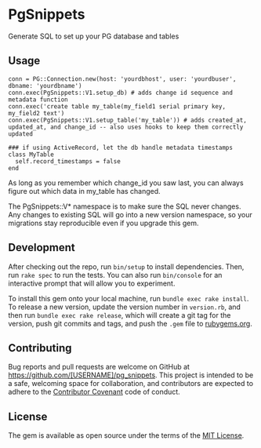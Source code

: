 # PgSnippets

Generate SQL to set up your PG database and tables

## Usage

```
conn = PG::Connection.new(host: 'yourdbhost', user: 'yourdbuser', dbname: 'yourdbname')
conn.exec(PgSnippets::V1.setup_db) # adds change id sequence and metadata function
conn.exec('create table my_table(my_field1 serial primary key, my_field2 text')
conn.exec(PgSnippets::V1.setup_table('my_table')) # adds created_at, updated_at, and change_id -- also uses hooks to keep them correctly updated

### if using ActiveRecord, let the db handle metadata timestamps
class MyTable
  self.record_timestamps = false
end
```

As long as you remember which change_id you saw last, you can always figure out which data in my_table has changed.

The PgSnippets::V* namespace is to make sure the SQL never changes. Any changes to existing SQL will go into a new version namespace, so your migrations stay reproducible even if you upgrade this gem.

## Development

After checking out the repo, run `bin/setup` to install dependencies. Then, run `rake spec` to run the tests. You can also run `bin/console` for an interactive prompt that will allow you to experiment.

To install this gem onto your local machine, run `bundle exec rake install`. To release a new version, update the version number in `version.rb`, and then run `bundle exec rake release`, which will create a git tag for the version, push git commits and tags, and push the `.gem` file to [rubygems.org](https://rubygems.org).

## Contributing

Bug reports and pull requests are welcome on GitHub at https://github.com/[USERNAME]/pg_snippets. This project is intended to be a safe, welcoming space for collaboration, and contributors are expected to adhere to the [Contributor Covenant](http://contributor-covenant.org) code of conduct.


## License

The gem is available as open source under the terms of the [MIT License](http://opensource.org/licenses/MIT).


